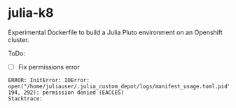 # julia-k8

Experimental Dockerfile to build a Julia Pluto environment on an Openshift cluster.

ToDo:

- [ ] Fix permissions error

```
ERROR: InitError: IOError: open("/home/juliauser/.julia_custom_depot/logs/manifest_usage.toml.pid", 194, 292): permission denied (EACCES)
Stacktrace:
```
